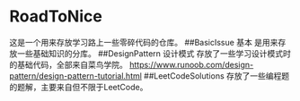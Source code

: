 # RoadToNice
这是一个用来存放学习路上一些零碎代码的仓库。
##BasicIssue 基本
是用来存放一些基础知识的分库。
##DesignPattern 设计模式
存放了一些学习设计模式时的基础代码，全部来自菜鸟学院。
https://www.runoob.com/design-pattern/design-pattern-tutorial.html
##LeetCodeSolutions
存放了一些编程题的题解，主要来自但不限于LeetCode。
